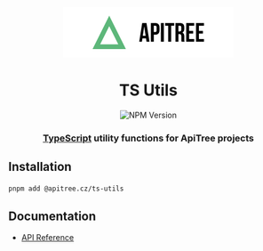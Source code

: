 <div align="center">

<a href="https://github.com/ApiTreeCZ">
<img alt="ApiTree s.r.o." src="../../public/apitree-logo.png" width="308" />
</a>

# TS Utils

![NPM Version](https://img.shields.io/npm/v/%40apitree.cz%2Fts-utils)

### [TypeScript](https://www.typescriptlang.org/) utility functions for ApiTree projects

</div>

## Installation

```bash
pnpm add @apitree.cz/ts-utils
```

## Documentation

- [API Reference](./docs/README.md)
